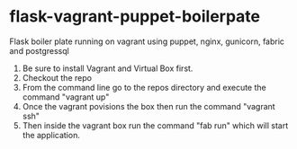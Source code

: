 flask-vagrant-puppet-boilerpate
===============================

Flask boiler plate running on vagrant using puppet, nginx, gunicorn, fabric and postgressql


1. Be sure to install Vagrant and Virtual Box first.
2. Checkout the repo
3. From the command line go to the repos directory and execute the command "vagrant up"
4. Once the vagrant povisions the box then run the command "vagrant ssh"
5. Then inside the vagrant box run the command "fab run" which will start the application.


